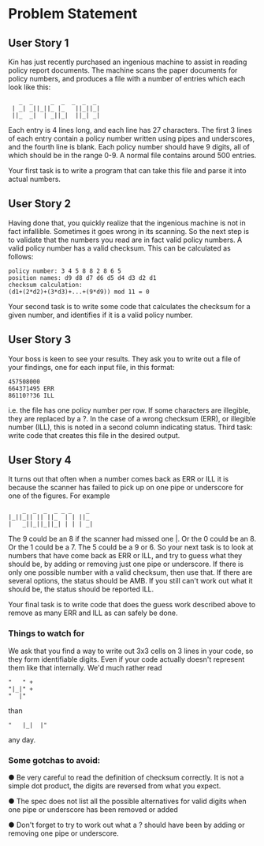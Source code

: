 # Problem Statement

## User Story 1

Kin has just recently purchased an ingenious machine to assist in reading policy
report documents. The machine scans the paper documents for policy numbers,
and produces a file with a number of entries which each look like this:

 ```plaintext
    _  _     _  _  _  _  _ 
  | _| _||_||_ |_   ||_||_|
  ||_  _|  | _||_|  ||_| _|
 ```

Each entry is 4 lines long, and each line has 27 characters. The first 3 lines of each
entry contain a policy number written using pipes and underscores, and the fourth
line is blank. Each policy number should have 9 digits, all of which should be in the
range 0-9. A normal file contains around 500 entries.

Your first task is to write a program that can take this file and parse it into actual
numbers.

## User Story 2
Having done that, you quickly realize that the ingenious machine is not in fact
infallible. Sometimes it goes wrong in its scanning. So the next step is to validate
that the numbers you read are in fact valid policy numbers. A valid policy number
has a valid checksum. This can be calculated as follows:

```plaintext
policy number: 3 4 5 8 8 2 8 6 5
position names: d9 d8 d7 d6 d5 d4 d3 d2 d1
checksum calculation:
(d1+(2*d2)+(3*d3)+...+(9*d9)) mod 11 = 0
```

Your second task is to write some code that calculates the checksum for a given
number, and identifies if it is a valid policy number.


## User Story 3
Your boss is keen to see your results. They ask you to write out a file of your findings,
one for each input file, in this format:

```plaintext
457508000
664371495 ERR
86110??36 ILL
```

i.e. the file has one policy number per row. If some characters are illegible, they are
replaced by a ?. In the case of a wrong checksum (ERR), or illegible number (ILL),
this is noted in a second column indicating status.
Third task: write code that creates this file in the desired output.

## User Story 4
It turns out that often when a number comes back as ERR or ILL it is because the
scanner has failed to pick up on one pipe or underscore for one of the figures. For
example

```plaintext
    _  _  _  _ _ _    _
|_||_|| || ||_  | | ||_
|   _||_||_||_| | | | _|
```

The 9 could be an 8 if the scanner had missed one |. Or the 0 could be an 8. Or the 1
could be a 7. The 5 could be a 9 or 6. So your next task is to look at numbers that
have come back as ERR or ILL, and try to guess what they should be, by adding or
removing just one pipe or underscore. If there is only one possible number with a
valid checksum, then use that. If there are several options, the status should be
AMB. If you still can't work out what it should be, the status should be reported ILL.

Your final task is to write code that does the guess work described above to remove
as many ERR and ILL as can safely be done.

### Things to watch for
We ask that you find a way to write out 3x3 cells on 3 lines in your code, so they
form identifiable digits. Even if your code actually doesn't represent them like that
internally. We'd much rather read

```plaintext
"   " +
"|_|" +
"  |"
```

than

```plaintext
"   |_|  |"
```

any day.

### Some gotchas to avoid:
● Be very careful to read the definition of checksum correctly. It is not a simple dot
product, the digits are reversed from what you expect.

● The spec does not list all the possible alternatives for valid digits when one pipe
or underscore has been removed or added

● Don't forget to try to work out what a ? should have been by adding or
removing one pipe or underscore.